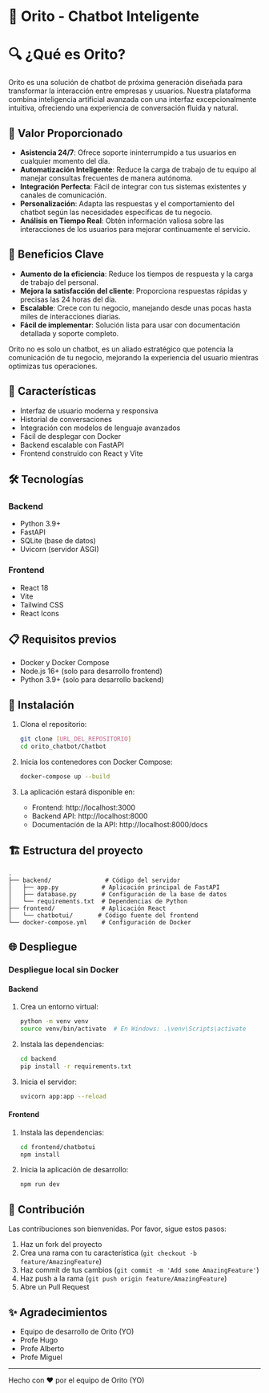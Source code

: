 # 🍌 Orito - Chatbot Inteligente

# 🔍 ¿Qué es Orito?

Orito es una solución de chatbot de próxima generación diseñada para transformar la interacción entre empresas y usuarios. Nuestra plataforma combina inteligencia artificial avanzada con una interfaz excepcionalmente intuitiva, ofreciendo una experiencia de conversación fluida y natural.

## 🎯 Valor Proporcionado

- **Asistencia 24/7**: Ofrece soporte ininterrumpido a tus usuarios en cualquier momento del día.
- **Automatización Inteligente**: Reduce la carga de trabajo de tu equipo al manejar consultas frecuentes de manera autónoma.
- **Integración Perfecta**: Fácil de integrar con tus sistemas existentes y canales de comunicación.
- **Personalización**: Adapta las respuestas y el comportamiento del chatbot según las necesidades específicas de tu negocio.
- **Análisis en Tiempo Real**: Obtén información valiosa sobre las interacciones de los usuarios para mejorar continuamente el servicio.

## 🌟 Beneficios Clave

- **Aumento de la eficiencia**: Reduce los tiempos de respuesta y la carga de trabajo del personal.
- **Mejora la satisfacción del cliente**: Proporciona respuestas rápidas y precisas las 24 horas del día.
- **Escalable**: Crece con tu negocio, manejando desde unas pocas hasta miles de interacciones diarias.
- **Fácil de implementar**: Solución lista para usar con documentación detallada y soporte completo.

Orito no es solo un chatbot, es un aliado estratégico que potencia la comunicación de tu negocio, mejorando la experiencia del usuario mientras optimizas tus operaciones.

## 🚀 Características

- Interfaz de usuario moderna y responsiva
- Historial de conversaciones
- Integración con modelos de lenguaje avanzados
- Fácil de desplegar con Docker
- Backend escalable con FastAPI
- Frontend construido con React y Vite

## 🛠️ Tecnologías

### Backend
- Python 3.9+
- FastAPI
- SQLite (base de datos)
- Uvicorn (servidor ASGI)

### Frontend
- React 18
- Vite
- Tailwind CSS
- React Icons

## 📋 Requisitos previos

- Docker y Docker Compose
- Node.js 16+ (solo para desarrollo frontend)
- Python 3.9+ (solo para desarrollo backend)

## 🚀 Instalación

1. Clona el repositorio:
   ```bash
   git clone [URL_DEL_REPOSITORIO]
   cd orito_chatbot/Chatbot
   ```

2. Inicia los contenedores con Docker Compose:
   ```bash
   docker-compose up --build
   ```

3. La aplicación estará disponible en:
   - Frontend: http://localhost:3000
   - Backend API: http://localhost:8000
   - Documentación de la API: http://localhost:8000/docs

## 🏗️ Estructura del proyecto

```
.
├── backend/               # Código del servidor
│   ├── app.py            # Aplicación principal de FastAPI
│   ├── database.py       # Configuración de la base de datos
│   └── requirements.txt  # Dependencias de Python
├── frontend/             # Aplicación React
│   └── chatbotui/       # Código fuente del frontend
└── docker-compose.yml    # Configuración de Docker
```

## 🌐 Despliegue

### Despliegue local sin Docker

#### Backend
1. Crea un entorno virtual:
   ```bash
   python -m venv venv
   source venv/bin/activate  # En Windows: .\venv\Scripts\activate
   ```

2. Instala las dependencias:
   ```bash
   cd backend
   pip install -r requirements.txt
   ```

3. Inicia el servidor:
   ```bash
   uvicorn app:app --reload
   ```

#### Frontend
1. Instala las dependencias:
   ```bash
   cd frontend/chatbotui
   npm install
   ```

2. Inicia la aplicación de desarrollo:
   ```bash
   npm run dev
   ```

## 🤝 Contribución

Las contribuciones son bienvenidas. Por favor, sigue estos pasos:

1. Haz un fork del proyecto
2. Crea una rama con tu característica (`git checkout -b feature/AmazingFeature`)
3. Haz commit de tus cambios (`git commit -m 'Add some AmazingFeature'`)
4. Haz push a la rama (`git push origin feature/AmazingFeature`)
5. Abre un Pull Request

## ✨ Agradecimientos

- Equipo de desarrollo de Orito (YO)
- Profe Hugo
- Profe Alberto
- Profe Miguel

---

Hecho con ❤️ por el equipo de Orito (YO)
